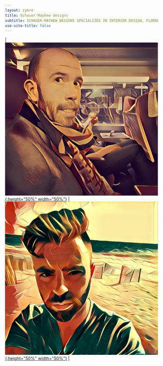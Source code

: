 ```yaml
---
layout: zymre
title: Schauer-Mayhew designs
subtitle: SCHAUER-MAYHEW DESIGNS SPECIALIZES IN INTERIOR DESIGN, FLORAL, AND PHOTOGRAPHY SERVICES
use-site-title: false
---
```


| [![adam](/media/smd_adam.jpg "adam mayhew, interior designer/florist"){:height="50%" width="50%"}](sayril_interior.html) | [![bry](/media/smd_bry.jpg "bryan schauer, photographer/geek"){:height="50%" width="50%"}](photo) |